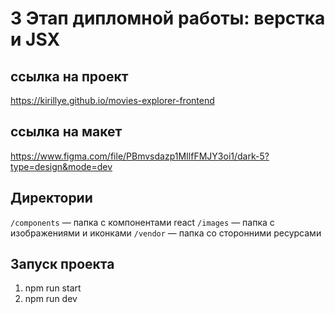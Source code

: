 # 3 Этап дипломной работы: верстка и JSX

## ссылка на проект

https://kirillye.github.io/movies-explorer-frontend

## ссылка на макет

https://www.figma.com/file/PBmvsdazp1MIlfFMJY3oi1/dark-5?type=design&mode=dev

## Директории

`/components` — папка с компонентами react
`/images` — папка с изображениями и иконками
`/vendor` — папка со сторонними ресурсами

## Запуск проекта

1. npm run start
2. npm run dev
